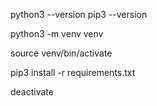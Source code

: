 python3 --version
pip3 --version

<!-- create the virtual environment -->

python3 -m venv venv

<!-- activate the virtual env -->

source venv/bin/activate

<!-- install package -->

pip3 install -r requirements.txt

<!-- deactivate virtual env -->

deactivate
